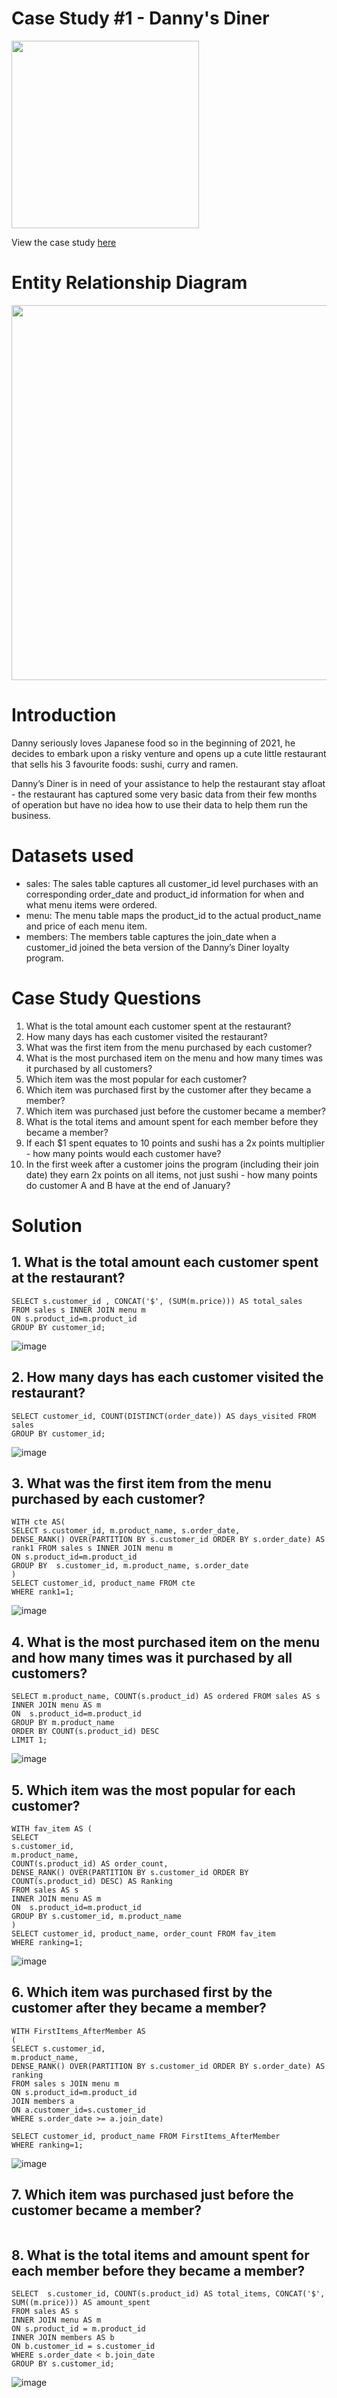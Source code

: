 # Case Study #1 - Danny's Diner

<img src="https://github.com/BhuvanaVengatesan/Danny-s-Diner-SQL-Challenges/assets/172362151/e31bcf7f-71cf-4963-8bfa-41a170d259bc" width="300">

View the case study [here](https://8weeksqlchallenge.com/case-study-1/)

# Entity Relationship Diagram

<img src="https://user-images.githubusercontent.com/81607668/127271130-dca9aedd-4ca9-4ed8-b6ec-1e1920dca4a8.png" width="600">

# Introduction

Danny seriously loves Japanese food so in the beginning of 2021, he decides to embark upon a risky venture and opens up a cute little restaurant that sells his 3 favourite foods: sushi, curry and ramen.

Danny’s Diner is in need of your assistance to help the restaurant stay afloat - the restaurant has captured some very basic data from their few months of operation but have no idea how to use their data to help them run the business.

# Datasets used
* sales: The sales table captures all customer_id level purchases with an corresponding order_date and product_id information for when and what menu items were ordered.
* menu: The menu table maps the product_id to the actual product_name and price of each menu item.
* members: The members table captures the join_date when a customer_id joined the beta version of the Danny’s Diner loyalty program.

# Case Study Questions
1. What is the total amount each customer spent at the restaurant?
2. How many days has each customer visited the restaurant?
3. What was the first item from the menu purchased by each customer?
4. What is the most purchased item on the menu and how many times was it purchased by all customers?
5. Which item was the most popular for each customer?
6. Which item was purchased first by the customer after they became a member?
7. Which item was purchased just before the customer became a member?
8. What is the total items and amount spent for each member before they became a member?
9. If each $1 spent equates to 10 points and sushi has a 2x points multiplier - how many points would each customer have?
10. In the first week after a customer joins the program (including their join date) they earn 2x points on all items, not just sushi - how many points do customer A and B have at the end of January?

# Solution
## 1. What is the total amount each customer spent at the restaurant?

```
SELECT s.customer_id , CONCAT('$', (SUM(m.price))) AS total_sales
FROM sales s INNER JOIN menu m
ON s.product_id=m.product_id
GROUP BY customer_id;
```

![image](https://github.com/BhuvanaVengatesan/Danny-s-Diner-SQL-Challenges/assets/172362151/e2a265b4-5172-478b-8edf-72740cd883d3)

## 2. How many days has each customer visited the restaurant?
```
SELECT customer_id, COUNT(DISTINCT(order_date)) AS days_visited FROM sales
GROUP BY customer_id;
```
![image](https://github.com/BhuvanaVengatesan/Danny-s-Diner-SQL-Challenges/assets/172362151/7afb7197-bc62-4910-9448-687f82cf02d7)

## 3. What was the first item from the menu purchased by each customer?
```
WITH cte AS(
SELECT s.customer_id, m.product_name, s.order_date, 
DENSE_RANK() OVER(PARTITION BY s.customer_id ORDER BY s.order_date) AS rank1 FROM sales s INNER JOIN menu m
ON s.product_id=m.product_id
GROUP BY  s.customer_id, m.product_name, s.order_date
)
SELECT customer_id, product_name FROM cte
WHERE rank1=1;
```
![image](https://github.com/BhuvanaVengatesan/Danny-s-Diner-SQL-Challenges/assets/172362151/dcf2cd3e-a3f7-4c1d-b670-b03dbb64a811)

## 4. What is the most purchased item on the menu and how many times was it purchased by all customers?
```
SELECT m.product_name, COUNT(s.product_id) AS ordered FROM sales AS s 
INNER JOIN menu AS m
ON  s.product_id=m.product_id
GROUP BY m.product_name
ORDER BY COUNT(s.product_id) DESC
LIMIT 1;
```
![image](https://github.com/BhuvanaVengatesan/Danny-s-Diner-SQL-Challenges/assets/172362151/adbc6ea0-0075-46fe-ada8-7f24b6c5a741)

## 5. Which item was the most popular for each customer?

```
WITH fav_item AS (
SELECT 
s.customer_id, 
m.product_name, 
COUNT(s.product_id) AS order_count,
DENSE_RANK() OVER(PARTITION BY s.customer_id ORDER BY COUNT(s.product_id) DESC) AS Ranking
FROM sales AS s 
INNER JOIN menu AS m
ON  s.product_id=m.product_id
GROUP BY s.customer_id, m.product_name
)
SELECT customer_id, product_name, order_count FROM fav_item
WHERE ranking=1;

```
![image](https://github.com/BhuvanaVengatesan/Danny-s-Diner-SQL-Challenges/assets/172362151/6b1d7024-7da2-4767-beaa-0dcefb885ef6)

## 6. Which item was purchased first by the customer after they became a member?
```
WITH FirstItems_AfterMember AS
( 
SELECT s.customer_id, 
m.product_name, 
DENSE_RANK() OVER(PARTITION BY s.customer_id ORDER BY s.order_date) AS ranking 
FROM sales s JOIN menu m
ON s.product_id=m.product_id 
JOIN members a 
ON a.customer_id=s.customer_id 
WHERE s.order_date >= a.join_date)

SELECT customer_id, product_name FROM FirstItems_AfterMember
WHERE ranking=1;
```
![image](https://github.com/BhuvanaVengatesan/Danny-s-Diner-SQL-Challenges/assets/172362151/68a30af4-411f-415c-bdc4-a31d07bbe39d)

## 7. Which item was purchased just before the customer became a member?
```

```

## 8.  What is the total items and amount spent for each member before they became a member?

```
SELECT  s.customer_id, COUNT(s.product_id) AS total_items, CONCAT('$', SUM((m.price))) AS amount_spent
FROM sales AS s 
INNER JOIN menu AS m 
ON s.product_id = m.product_id
INNER JOIN members AS b
ON b.customer_id = s.customer_id
WHERE s.order_date < b.join_date
GROUP BY s.customer_id;
```
![image](https://github.com/BhuvanaVengatesan/Danny-s-Diner-SQL-Challenges/assets/172362151/fdc5238b-7873-4ce2-94c5-2477776ed99a)

